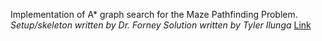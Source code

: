 Implementation of A\* graph search for the Maze Pathfinding Problem.
_Setup/skeleton written by Dr. Forney_
_Solution written by Tyler Ilunga_
[Link](http://forns.lmu.build/classes/spring-2019/cmsi-282/homework/hw1/homework-1.html)
